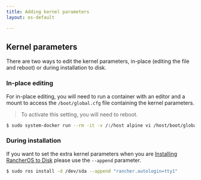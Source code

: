 ```yaml
---
title: Adding kernel parameters
layout: os-default

---
```


## Kernel parameters

There are two ways to edit the kernel parameters, in-place (editing the file and reboot) or during installation to disk.

### In-place editing

For in-place editing, you will need to run a container with an editor and a mount to access the `/boot/global.cfg` file containing the kernel parameters.

> To activate this setting, you will need to reboot.

```bash
$ sudo system-docker run --rm -it -v /:/host alpine vi /host/boot/global.cfg
```


### During installation

If you want to set the extra kernel parameters when you are [Installing RancherOS to Disk]({{site.baseurl}}/os/running-rancheros/server/install-to-disk/) please use the `--append` parameter.

```bash
$ sudo ros install -d /dev/sda --append "rancher.autologin=tty1"
```
